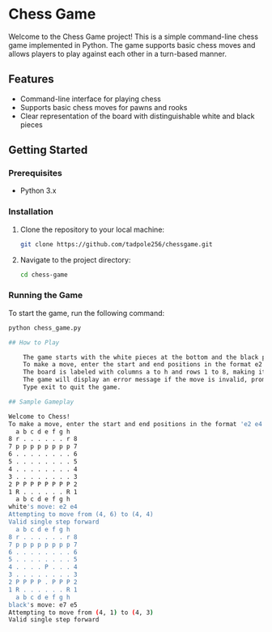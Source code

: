# Chess Game

Welcome to the Chess Game project! This is a simple command-line chess game implemented in Python. The game supports basic chess moves and allows players to play against each other in a turn-based manner.

## Features

- Command-line interface for playing chess
- Supports basic chess moves for pawns and rooks
- Clear representation of the board with distinguishable white and black pieces

## Getting Started

### Prerequisites

- Python 3.x

### Installation

1. Clone the repository to your local machine:
    ```sh
    git clone https://github.com/tadpole256/chessgame.git
    ```
2. Navigate to the project directory:
    ```sh
    cd chess-game
    ```

### Running the Game

To start the game, run the following command:
```sh
python chess_game.py

## How to Play

    The game starts with the white pieces at the bottom and the black pieces at the top of the board.
    To make a move, enter the start and end positions in the format e2 e4. This will move the piece from the square e2 to the square e4.
    The board is labeled with columns a to h and rows 1 to 8, making it easy to identify squares.
    The game will display an error message if the move is invalid, prompting the player to try again.
    Type exit to quit the game.

## Sample Gameplay

Welcome to Chess!
To make a move, enter the start and end positions in the format 'e2 e4'.
  a b c d e f g h
8 r . . . . . . r 8
7 p p p p p p p p 7
6 . . . . . . . . 6
5 . . . . . . . . 5
4 . . . . . . . . 4
3 . . . . . . . . 3
2 P P P P P P P P 2
1 R . . . . . . R 1
  a b c d e f g h
white's move: e2 e4
Attempting to move from (4, 6) to (4, 4)
Valid single step forward
  a b c d e f g h
8 r . . . . . . r 8
7 p p p p p p p p 7
6 . . . . . . . . 6
5 . . . . . . . . 5
4 . . . . P . . . 4
3 . . . . . . . . 3
2 P P P P . P P P 2
1 R . . . . . . R 1
  a b c d e f g h
black's move: e7 e5
Attempting to move from (4, 1) to (4, 3)
Valid single step forward
